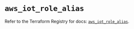 # `aws_iot_role_alias`

Refer to the Terraform Registry for docs: [`aws_iot_role_alias`](https://registry.terraform.io/providers/hashicorp/aws/6.8.0/docs/resources/iot_role_alias).
